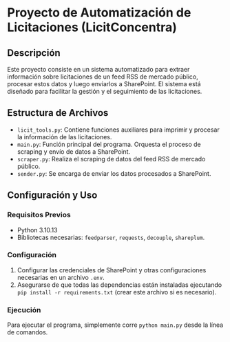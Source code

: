 Proyecto de Automatización de Licitaciones (LicitConcentra)
===========================================================

Descripción
-----------

Este proyecto consiste en un sistema automatizado para extraer información sobre licitaciones de un feed RSS de mercado público, procesar estos datos y luego enviarlos a SharePoint. El sistema está diseñado para facilitar la gestión y el seguimiento de las licitaciones.

Estructura de Archivos
----------------------

*   `licit_tools.py`: Contiene funciones auxiliares para imprimir y procesar la información de las licitaciones.
*   `main.py`: Función principal del programa. Orquesta el proceso de scraping y envío de datos a SharePoint.
*   `scraper.py`: Realiza el scraping de datos del feed RSS de mercado público.
*   `sender.py`: Se encarga de enviar los datos procesados a SharePoint.

Configuración y Uso
-------------------

### Requisitos Previos

*   Python 3.10.13
*   Bibliotecas necesarias: `feedparser`, `requests`, `decouple`, `shareplum`.

### Configuración

1.  Configurar las credenciales de SharePoint y otras configuraciones necesarias en un archivo `.env`.
2.  Asegurarse de que todas las dependencias están instaladas ejecutando `pip install -r requirements.txt` (crear este archivo si es necesario).

### Ejecución

Para ejecutar el programa, simplemente corre `python main.py` desde la línea de comandos.
